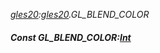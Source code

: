 _[gles20](../../modules/gles20/gles20-module.md):[gles20](../../modules/gles20/gles20-module.md).GL\_BLEND\_COLOR_
##### Const GL\_BLEND\_COLOR:[Int](../../modules/wonkey/wonkey-types-int.md)
